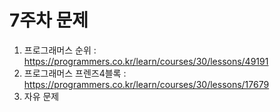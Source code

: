 # 7주차 문제

1. 프로그래머스 순위 : https://programmers.co.kr/learn/courses/30/lessons/49191
2. 프로그래머스 프렌즈4블록 : https://programmers.co.kr/learn/courses/30/lessons/17679
3. 자유 문제


